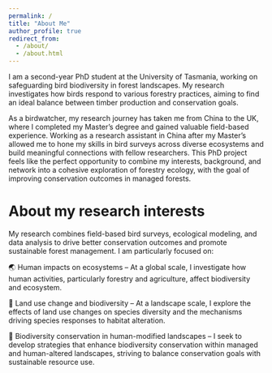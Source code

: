 ```yaml
---
permalink: /
title: "About Me"
author_profile: true
redirect_from: 
  - /about/
  - /about.html
---
```


I am a second-year PhD student at the University of Tasmania, working on safeguarding bird biodiversity in forest landscapes. My research investigates how birds respond to various forestry practices, aiming to find an ideal balance between timber production and conservation goals. 

As a birdwatcher, my research journey has taken me from China to the UK, where I completed my Master’s degree and gained valuable field-based experience. Working as a research assistant in China after my Master’s allowed me to hone my skills in bird surveys across diverse ecosystems and build meaningful connections with fellow researchers. This PhD project feels like the perfect opportunity to combine my interests, background, and network into a cohesive exploration of forestry ecology, with the goal of improving conservation outcomes in managed forests.

About my research interests
======
My research combines field-based bird surveys, ecological modeling, and data analysis to drive better conservation outcomes and promote sustainable forest management. I am particularly focused on:

🌏 Human impacts on ecosystems – At a global scale, I investigate how human activities, particularly forestry and agriculture, affect biodiversity and ecosystem. 

🌳 Land use change and biodiversity – At a landscape scale, I explore the effects of land use changes on species diversity and the mechanisms driving species responses to habitat alteration. 

🦤 Biodiversity conservation in human-modified landscapes – I seek to develop strategies that enhance biodiversity conservation within managed and human-altered landscapes, striving to balance conservation goals with sustainable resource use. 

